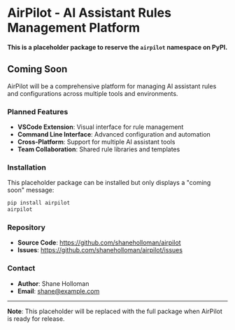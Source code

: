 # AirPilot - AI Assistant Rules Management Platform

**This is a placeholder package to reserve the `airpilot` namespace on PyPI.**

## Coming Soon

AirPilot will be a comprehensive platform for managing AI assistant rules and configurations across multiple tools and environments.

### Planned Features

- **VSCode Extension**: Visual interface for rule management
- **Command Line Interface**: Advanced configuration and automation  
- **Cross-Platform**: Support for multiple AI assistant tools
- **Team Collaboration**: Shared rule libraries and templates

### Installation

This placeholder package can be installed but only displays a "coming soon" message:

```bash
pip install airpilot
airpilot
```

### Repository

- **Source Code**: https://github.com/shaneholloman/airpilot
- **Issues**: https://github.com/shaneholloman/airpilot/issues

### Contact

- **Author**: Shane Holloman
- **Email**: shane@example.com

---

**Note**: This placeholder will be replaced with the full package when AirPilot is ready for release.